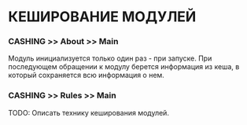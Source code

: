 # КЕШИРОВАНИЕ МОДУЛЕЙ

### CASHING >> About >> Main
Модуль инициализуется только один раз - при запуске. При последующем обращении к модулу берется информация из кеша, в который сохраняется всю информация о нем.

### CASHING >> Rules >> Main
TODO: Описать технику кеширования модулей.